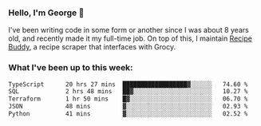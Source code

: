 ### Hello, I'm George 👋

I've been writing code in some form or another since I was about 8 years old, and recently made it my full-time job. On top of this, I maintain [Recipe Buddy](https://github.com/georgegebbett/recipe-buddy), a recipe scraper that interfaces with Grocy.  

<!--
**georgegebbett/georgegebbett** is a ✨ _special_ ✨ repository because its `README.md` (this file) appears on your GitHub profile.

Here are some ideas to get you started:

- 🔭 I’m currently working on ...
- 🌱 I’m currently learning ...
- 👯 I’m looking to collaborate on ...
- 🤔 I’m looking for help with ...
- 💬 Ask me about ...
- 📫 How to reach me: ...
- 😄 Pronouns: ...
- ⚡ Fun fact: ...
-->

### What I've been up to this week:
<!--START_SECTION:waka-->

```txt
TypeScript      20 hrs 27 mins  ██████████████████▓░░░░░░   74.60 %
SQL             2 hrs 48 mins   ██▓░░░░░░░░░░░░░░░░░░░░░░   10.27 %
Terraform       1 hr 50 mins    █▓░░░░░░░░░░░░░░░░░░░░░░░   06.70 %
JSON            48 mins         ▓░░░░░░░░░░░░░░░░░░░░░░░░   02.93 %
Python          41 mins         ▓░░░░░░░░░░░░░░░░░░░░░░░░   02.52 %
```

<!--END_SECTION:waka-->
